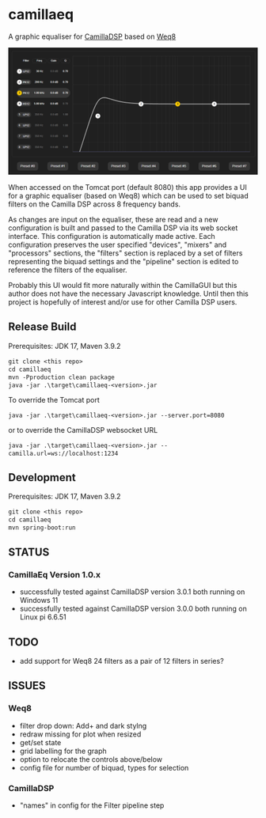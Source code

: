 # camillaeq
A graphic equaliser for [CamillaDSP](https://github.com/HEnquist/camilladsp) based on [Weq8](https://github.com/teropa/weq8)

![Screenshot](Screenshot.png)

When accessed on the Tomcat port (default 8080) this app provides a UI for a
graphic equaliser (based on Weq8) which can be used to set biquad filters on the
Camilla DSP across 8 frequency bands.

As changes are input on the equaliser,
these are read and a new configuration is built and passed to the Camilla DSP via
its web socket interface. This configuration is automatically made active.
Each configuration preserves the user specified "devices", "mixers" and "processors" sections,
the "filters" section is replaced by a set of filters representing the
biquad settings and the "pipeline" section is edited to reference the filters of the equaliser.

Probably this UI would fit more naturally within the CamillaGUI but this
author does not have the necessary Javascript knowledge.  Until then this
project is hopefully of interest and/or use for other Camilla DSP users.

## Release Build

Prerequisites: JDK 17, Maven 3.9.2

    git clone <this repo>
    cd camillaeq
    mvn -Pproduction clean package
    java -jar .\target\camillaeq-<version>.jar

To override the Tomcat port

    java -jar .\target\camillaeq-<version>.jar --server.port=8080

or to override the CamillaDSP websocket URL

    java -jar .\target\camillaeq-<version>.jar --camilla.url=ws://localhost:1234

## Development

Prerequisites: JDK 17, Maven 3.9.2

    git clone <this repo>
    cd camillaeq
    mvn spring-boot:run

## STATUS

### CamillaEq Version 1.0.x

- successfully tested against CamillaDSP version 3.0.1 both running on Windows 11
- successfully tested against CamillaDSP version 3.0.0 both running on Linux pi 6.6.51

## TODO

- add support for Weq8 24 filters as a pair of 12 filters in series?

## ISSUES

### Weq8

- filter drop down: Add+ and dark stylng
- redraw missing for plot when resized
- get/set state
- grid labelling for the graph
- option to relocate the controls above/below
- config file for number of biquad, types for selection

### CamillaDSP

- "names" in config for the Filter pipeline step
